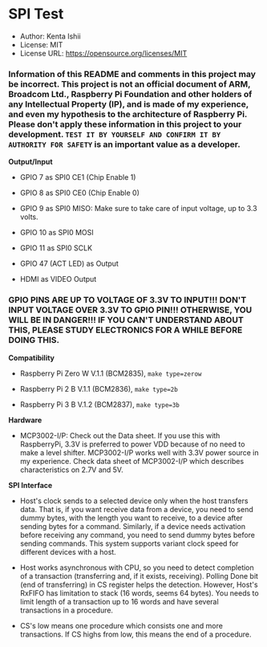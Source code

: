 # SPI Test

* Author: Kenta Ishii
* License: MIT
* License URL: https://opensource.org/licenses/MIT

### Information of this README and comments in this project may be incorrect. This project is not an official document of ARM, Broadcom Ltd., Raspberry Pi Foundation and other holders of any Intellectual Property (IP), and is made of my experience, and even my hypothesis to the architecture of Raspberry Pi. Please don't apply these information in this project to your development. `TEST IT BY YOURSELF AND CONFIRM IT BY AUTHORITY FOR SAFETY` is an important value as a developer.

**Output/Input**

* GPIO 7 as SPI0 CE1 (Chip Enable 1)

* GPIO 8 as SPI0 CE0 (Chip Enable 0)

* GPIO 9 as SPI0 MISO: Make sure to take care of input voltage, up to 3.3 volts. 

* GPIO 10 as SPI0 MOSI

* GPIO 11 as SPI0 SCLK

* GPIO 47 (ACT LED) as Output

* HDMI as VIDEO Output

### GPIO PINS ARE UP TO VOLTAGE OF 3.3V TO INPUT!!! DON'T INPUT VOLTAGE OVER 3.3V TO GPIO PIN!!! OTHERWISE, YOU WILL BE IN DANGER!!! IF YOU CAN'T UNDERSTAND ABOUT THIS, PLEASE STUDY ELECTRONICS FOR A WHILE BEFORE DOING THIS.

**Compatibility**

* Raspberry Pi Zero W V.1.1 (BCM2835), `make type=zerow`

* Raspberry Pi 2 B V.1.1 (BCM2836), `make type=2b`

* Raspberry Pi 3 B V.1.2 (BCM2837), `make type=3b`

**Hardware**

* MCP3002-I/P: Check out the Data sheet. If you use this with RaspberryPi, 3.3V is preferred to power VDD because of no need to make a level shifter. MCP3002-I/P works well with 3.3V power source in my experience. Check data sheet of MCP3002-I/P which describes characteristics on 2.7V and 5V.

**SPI Interface**

* Host's clock sends to a selected device only when the host transfers data. That is, if you want receive data from a device, you need to send dummy bytes, with the length you want to receive, to a device after sending bytes for a command. Similarly, if a device needs activation before receiving any command, you need to send dummy bytes before sending commands. This system supports variant clock speed for different devices with a host.

* Host works asynchronous with CPU, so you need to detect completion of a transaction (transferring and, if it exists, receiving). Polling Done bit (end of transferring) in CS register helps the detection. However, Host's RxFIFO has limitation to stack (16 words, seems 64 bytes). You needs to limit length of a transaction up to 16 words and have several transactions in a procedure.

* CS's low means one procedure which consists one and more transactions. If CS highs from low, this means the end of a procedure.
 